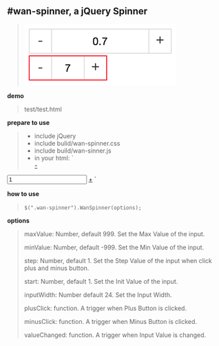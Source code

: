 #wan-spinner,  a jQuery Spinner
----------

> ![example](https://github.com/feichao/wan-spinner/blob/master/test/img/example.png)

**demo**

> test/test.html

**prepare to use**
> - include jQuery
> - include bulid/wan-spinner.css 
> - include build/wan-sinner.js
> - in your html:
> `<div class="wan-spinner">
<a href="javascript:void(0)" class="minus">-</a>
<input type="text" value="1">
<a href="javascript:void(0)" class="plus">+</a>
</div>`

**how to use**
 

> `$(".wan-spinner").WanSpinner(options);`

**options**

> maxValue: Number, default 999. Set the Max Value of the input.
> 
> minValue: Number, default -999. Set the Min Value of the input.
> 
> step: Number, default 1. Set the Step Value of the input when click plus and minus button.
> 
> start: Number, default 1. Set the Init Value of the input.
> 
> inputWidth: Number default 24. Set the Input Width.
> 
> plusClick: function. A trigger when Plus Button is clicked.
> 
> minusClick: function. A trigger when Minus Button is clicked.
> 
> valueChanged: function. A trigger when Input Value is changed.

